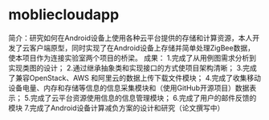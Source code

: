 # mobliecloudapp
简介：研究如何在Android设备上使用各种云平台提供的存储和计算资源，本人开发了云客户端原型，同时实现了在Android设备上存储并简单处理ZigBee数据，使本项目作为连接实验室两个项目的桥梁。
成果：
1.完成了从用例图需求分析到实现类图的设计；
2.通过继承抽象类和实现接口的方式使项目架构清晰；
3.完成了兼容OpenStack、AWS 和阿里云的数据上传下载文件模块；
4.完成了收集移动设备电量、内存和存储等信息的信息采集模块和（使用GitHub开源项目）数据表示；
5.完成了云平台资源使用信息的信息管理模块；
6.完成了用户的邮件反馈的模块
7.完成了Android设备计算减负方案的设计和研究（论文撰写中）
